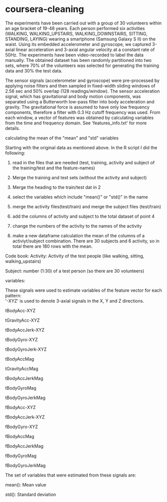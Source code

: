 coursera-cleaning
=================

The experiments have been carried out with a group of 30 volunteers within an age bracket of 19-48 years. Each person performed six activities (WALKING, WALKING_UPSTAIRS, WALKING_DOWNSTAIRS, SITTING, STANDING, LAYING) wearing a smartphone (Samsung Galaxy S II) on the waist. Using its embedded accelerometer and gyroscope, we captured 3-axial linear acceleration and 3-axial angular velocity at a constant rate of 50Hz. The experiments have been video-recorded to label the data manually. The obtained dataset has been randomly partitioned into two sets, where 70% of the volunteers was selected for generating the training data and 30% the test data. 

The sensor signals (accelerometer and gyroscope) were pre-processed by applying noise filters and then sampled in fixed-width sliding windows of 2.56 sec and 50% overlap (128 readings/window). The sensor acceleration signal, which has gravitational and body motion components, was separated using a Butterworth low-pass filter into body acceleration and gravity. The gravitational force is assumed to have only low frequency components, therefore a filter with 0.3 Hz cutoff frequency was used. From each window, a vector of features was obtained by calculating variables from the time and frequency domain. See 'features_info.txt' for more details. 

calculating the mean of the "mean" and "std" variables

Starting with the original data as mentioned above. In the R script I did the following:

1. read in the files that are needed (test, training, activity and subject of the training/test and the feature-names)

2. Merge the training and test sets (without the activity and subject)

3. Merge the heading to the train/test dat in 2

4. select the variables which include "mean()" or "std()" in the name

5. merge the activity files(test/train) and merge the subject files (test/train)

5. add the columns of activity and subject to the total dataset of point 4

6. change the numbers of the activity to the names of the activity

7. make a new dataframe calculation the mean of the columns of a activiyt/subject combination. 
There are 30 subjects and 6 activity, so in total there are 180 rows with the mean.


Code book:
Activity: Activity of the test people (like walking, sitting, walking_upstairs)

Subject: number (1:30) of a test person (so there are 30 volunteers)

variables:

These signals were used to estimate variables of the feature vector for each pattern:  
'-XYZ' is used to denote 3-axial signals in the X, Y and Z directions.

tBodyAcc-XYZ

tGravityAcc-XYZ

tBodyAccJerk-XYZ

tBodyGyro-XYZ

tBodyGyroJerk-XYZ

tBodyAccMag

tGravityAccMag

tBodyAccJerkMag

tBodyGyroMag

tBodyGyroJerkMag

fBodyAcc-XYZ

fBodyAccJerk-XYZ

fBodyGyro-XYZ

fBodyAccMag

fBodyAccJerkMag

fBodyGyroMag

fBodyGyroJerkMag


The set of variables that were estimated from these signals are: 

mean(): Mean value

std(): Standard deviation


